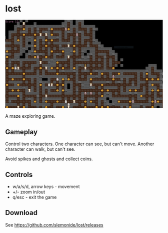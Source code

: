 # lost

![Game screenshot](screenshot.PNG)

A maze exploring game.

## Gameplay
Control two characters. One character can see, but can't move. Another character can walk, but can't see.

Avoid spikes and ghosts and collect coins.

## Controls

- w/a/s/d, arrow keys - movement
- +/- zoom in/out
- q/esc - exit the game

## Download
See https://github.com/slemonide/lost/releases
